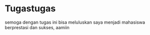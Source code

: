 # Tugastugas

semoga dengan tugas ini bisa meluluskan saya menjadi mahasiswa berprestasi dan sukses, aamiin
